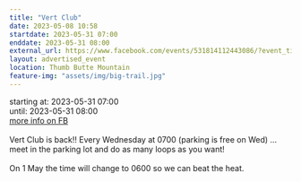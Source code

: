 ```yaml
---
title: "Vert Club"
date: 2023-05-08 10:58
startdate: 2023-05-31 07:00
enddate: 2023-05-31 08:00
external_url: https://www.facebook.com/events/531814112443086/?event_time_id=531814129109751
layout: advertised_event
location: Thumb Butte Mountain
feature-img: "assets/img/big-trail.jpg"
---
```


starting at: 2023-05-31 07:00<br>until: 2023-05-31 08:00<br><a href="https://www.facebook.com/events/531814112443086/?event_time_id=531814129109751">more info on FB</a><br><br>Vert Club is back!! Every Wednesday at 0700 (parking is free on Wed) … meet in the parking lot and do as many loops as you want!<br>
  <br>
  On 1 May the time will change to 0600 so we can beat the heat.<br>
  <br>
  
